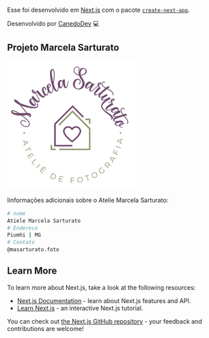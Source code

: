 Esse foi desenvolvido em [Next.js](https://nextjs.org/) com o pacote [`create-next-app`](https://github.com/vercel/next.js/tree/canary/packages/create-next-app).

Desenvolvido por [CanedoDev](https://portfoliocanedo.vercel.app) 💻

## Projeto Marcela Sarturato

<img src="src/assets/logo-circular.svg" width="300" />

Iinformações adicionais sobre o Atelie Marcela Sarturato:

```bash
# nome
Atiele Marcela Sarturato
# Endereco
Piumhi | MG
# Contato
@masarturato.foto
```

## Learn More

To learn more about Next.js, take a look at the following resources:

- [Next.js Documentation](https://nextjs.org/docs) - learn about Next.js features and API.
- [Learn Next.js](https://nextjs.org/learn) - an interactive Next.js tutorial.

You can check out [the Next.js GitHub repository](https://github.com/vercel/next.js/) - your feedback and contributions are welcome!


